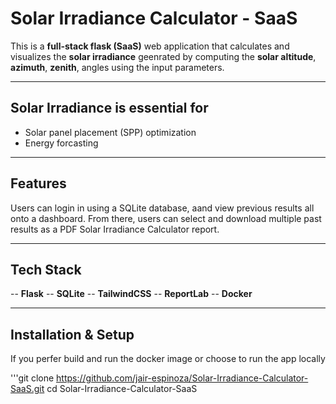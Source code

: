 # Solar Irradiance Calculator - SaaS

This is a **full-stack flask (SaaS)** web application that calculates and visualizes the **solar irradiance** geenrated by computing the **solar altitude**, **azimuth**, **zenith**, angles using the input parameters. 

--- 
## Solar Irradiance is essential for
- Solar panel placement (SPP) optimization
- Energy forcasting

--- 

## Features
Users can login in using a SQLite database, aand view previous results all onto a dashboard. From there, users can select and download multiple past results as a PDF Solar Irradiance Calculator report. 

---

## Tech Stack
-- **Flask**
-- **SQLite**
-- **TailwindCSS**
-- **ReportLab**
-- **Docker**

--- 

## Installation & Setup
If you perfer build and run the docker image or choose to run the app locally

'''git clone https://github.com/jair-espinoza/Solar-Irradiance-Calculator-SaaS.git
cd Solar-Irradiance-Calculator-SaaS
